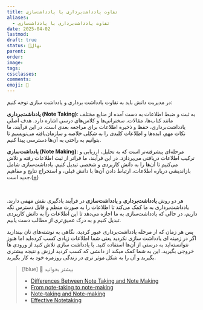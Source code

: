 ```yaml
---
title: تفاوت یادداشت‌برداری با یادداشت‌سازی
aliases:
  - تفاوت یادداشت‌برداری با یادداشت‌سازی
date: 2025-04-02
lastmod: 
draft: true
status: 🌱نهال
parent: 
order: 
image: 
tags: 
cssclasses: 
comments: 
emoji: 🌱
---
```

در مدیریت دانش باید به تفاوت یادداشت برداری و یادداشت سازی توجه کنیم:

**یادداشت‌برداری (Note Taking)**: به ثبت و ضبط اطلاعات به دست آمده از منابع مختلف مانند کتاب‌ها، مقالات، سخنرانی‌ها و کلاس‌های درسی اشاره دارد. هدف اصلی یادداشت‌برداری، حفظ و ذخیره اطلاعات برای مراجعه بعدی است. در این فرآیند، ما نکات مهم، ایده‌ها و اطلاعات کلیدی را به شکلی خلاصه و سازمان‌یافته می‌نویسیم تا بتوانیم به راحتی به آن‌ها دسترسی پیدا کنیم.

**یادداشت‌سازی (Note Making)**: مرحله‌ای پیشرفته‌تر است که به تحلیل، ارزیابی و ترکیب اطلاعات دریافتی می‌پردازد. در این فرآیند، ما فراتر از ثبت اطلاعات رفته و تلاش می‌کنیم تا آن‌ها را به دانش کاربردی و شخصی تبدیل کنیم. یادداشت‌سازی شامل بازاندیشی درباره اطلاعات، ارتباط دادن آن‌ها با دانش قبلی، و استخراج نتایج و مفاهیم جدید است.([+](https://jarango.com/2023/01/26/note-taking-and-note-making/))

<br>

هر دو روش **یادداشت‌برداری** و **یادداشت‌سازی** در فرآیند یادگیری نقش مهمی دارند. یادداشت‌برداری به ما کمک می‌کند تا اطلاعات را به صورت منظم و قابل دسترس نگه داریم، در حالی که یادداشت‌سازی به ما اجازه می‌دهد تا این اطلاعات را به دانش کاربردی تبدیل کنیم و به درک عمیق‌تری از مطالب دست یابیم. 

پس هر زمان که از مرحله یادداشت‌برداری عبور کردید، نگاهی به نوشته‌های تان بیندازید اگر در زمینه ای یادداشت سازی نکردید یعنی شما اطلاعات زیادی کسب کرده‌اید اما هنوز نتوانسته‌اید به درستی از آن‌ها استفاده کنید. با یادداشت سازی تلاش کنید از ورودی ها خروجی بگیرید. این به شما کمک میکند از دانشی که کسب کردید ارزش و نتیجه بیشتری بگیرید و آن را به شکل موثر تری در زندگی روزمره خود به کار بگیرید.

> [!blue] 📖 بیشتر بخوانید
> - [Differences Between Note Taking and Note Making](https://bscholarly.com/differences-between-note-taking-and-note-making/)
> - [From note-taking to note-making](https://nesslabs.com/from-note-taking-to-note-making)
> - [Note-taking and Note-making](https://jarango.com/2023/01/26/note-taking-and-note-making/)
> - [Effective Notetaking](https://www.amazon.com/Effective-Notetaking-Study-Skills-McPherson/dp/1927166527/?_encoding=UTF8&pd_rd_w=FX4Jw&content-id=amzn1.sym.579192ca-1482-4409-abe7-9e14f17ac827&pf_rd_p=579192ca-1482-4409-abe7-9e14f17ac827&pf_rd_r=131-9099291-0023604&pd_rd_wg=EQplC&pd_rd_r=4ca40121-a196-46f4-970d-b47a01931f3d&ref_=aufs_ap_sc_dsk)